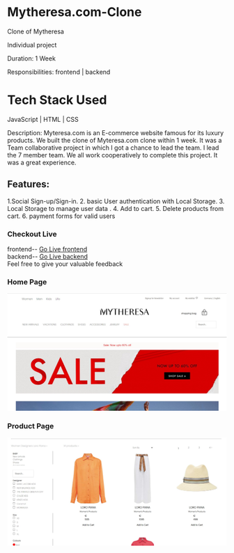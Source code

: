 # Mytheresa.com-Clone

Clone of Mytheresa

Individual project

Duration: 1 Week

Responsibilities: frontend | backend

# Tech Stack Used

JavaScript | HTML | CSS

Description: Myteresa.com is an E-commerce website famous for its luxury products. We built the clone of Myteresa.com clone within 1 week. It was a Team collaborative project in which I got a chance to lead the team. I lead the 7 member team. We all work cooperatively to complete this project. It was a great experience.

## Features:

1.Social Sign-up/Sign-in. 2. basic User authentication with Local Storage. 3. Local Storage to manage user data . 4. Add to cart. 5. Delete products from cart. 6. payment forms for valid users

### Checkout Live

frontend--
<a href="https://marvelous-moxie-e45f7c.netlify.app" > Go Live frontend</a>
<br/>
backend--
<a href="https://kind-gray-horse-wear.cyclic.app" > Go Live backend</a>
<br/>
Feel free to give your valuable feedback

### Home Page

![](https://github.com/Mozakir178/Mytheresa.com-Clone/blob/main/mytherasa.jpg)

### Product Page

![](https://github.com/Mozakir178/Mytheresa.com-Clone/blob/main/mytherasa2.jpg)
